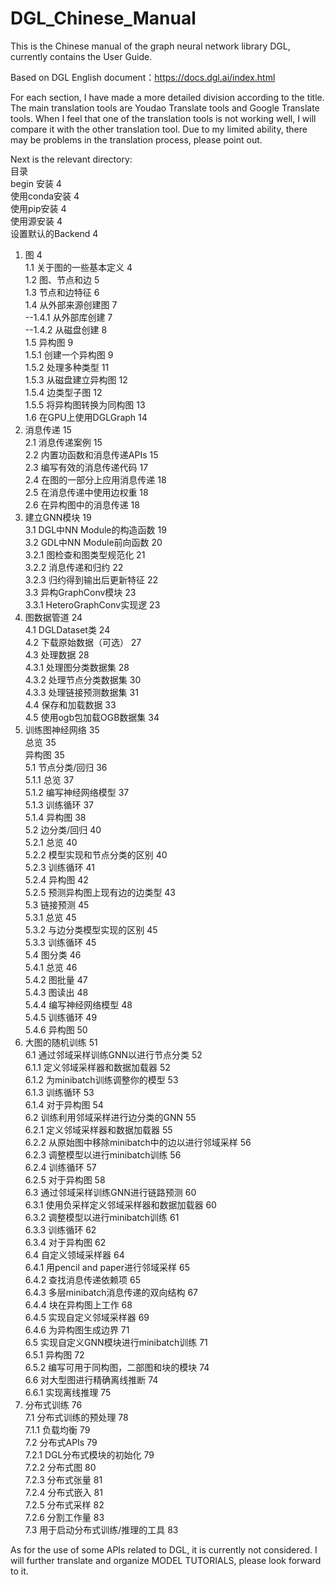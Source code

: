 # DGL_Chinese_Manual
This is the Chinese manual of the graph neural network library DGL, currently contains the User Guide.

Based on DGL English document：https://docs.dgl.ai/index.html

For each section, I have made a more detailed division according to the title. 
The main translation tools are Youdao Translate tools and Google Translate tools. 
When I feel that one of the translation tools is not working well, I will compare it with the other translation tool.
Due to my limited ability, there may be problems in the translation process, please point out.

Next is the relevant directory:<br>
目录<br>
begin 安装	4<br>
使用conda安装	4<br>
使用pip安装	4<br>
使用源安装	4<br>
设置默认的Backend	4<br>
1.	图	4<br>
  1.1	关于图的一些基本定义	4<br>
  1.2	图、节点和边	5<br>
  1.3	节点和边特征	6<br>
  1.4	从外部来源创建图	7<br>
      --1.4.1 从外部库创建	7<br>
      --1.4.2 从磁盘创建	8<br>
  1.5	异构图	9<br>
      1.5.1	创建一个异构图	9<br>
      1.5.2	处理多种类型	11<br>
      1.5.3	从磁盘建立异构图	12<br>
      1.5.4	边类型子图	12<br>
      1.5.5	将异构图转换为同构图	13<br>
  1.6 在GPU上使用DGLGraph	14<br>
2.	消息传递	15<br>
  2.1	消息传递案例	15<br>
  2.2	内置功函数和消息传递APIs	15<br>
  2.3	编写有效的消息传递代码	17<br>
  2.4	在图的一部分上应用消息传递	18<br>
  2.5	在消息传递中使用边权重	18<br>
  2.6	在异构图中的消息传递	18<br>
3.	建立GNN模块	19<br>
  3.1	DGL中NN Module的构造函数	19<br>
  3.2   GDL中NN Module前向函数	20<br>
      3.2.1 图检查和图类型规范化	21<br>
      3.2.2 消息传递和归约	22<br>
      3.2.3 归约得到输出后更新特征	22<br>
  3.3	异构GraphConv模块	23<br>
      3.3.1	HeteroGraphConv实现逻	23<br>
4.	图数据管道	24<br>
  4.1   DGLDataset类	24<br>
  4.2   下载原始数据（可选）	27<br>
  4.3   处理数据	28<br>
      4.3.1 处理图分类数据集	28<br>
      4.3.2 处理节点分类数据集	30<br>
      4.3.3 处理链接预测数据集	31<br>
  4.4   保存和加载数据	33<br>
  4.5   使用ogb包加载OGB数据集	34<br>
5.	训练图神经网络	35<br>
总览	35<br>
异构图	35<br>
  5.1	节点分类/回归	36<br>
      5.1.1 总览	37<br>
      5.1.2 编写神经网络模型	37<br>
      5.1.3 训练循环	37<br>
      5.1.4 异构图	38<br>
  5.2	边分类/回归	40<br>
      5.2.1	总览	40<br>
      5.2.2	模型实现和节点分类的区别	40<br>
      5.2.3	训练循环	41<br>
      5.2.4	异构图	42<br>
      5.2.5	预测异构图上现有边的边类型	43<br>
  5.3   链接预测	45<br>
      5.3.1 总览	45<br>
      5.3.2 与边分类模型实现的区别	45<br>
      5.3.3 训练循环	45<br>
  5.4	图分类	46<br>
      5.4.1	总览	46<br>
      5.4.2	图批量	47<br>
      5.4.3	图读出	48<br>
      5.4.4	编写神经网络模型	48<br>
      5.4.5	训练循环	49<br>
      5.4.6	异构图	50<br>
6.	大图的随机训练	51<br>
  6.1	通过邻域采样训练GNN以进行节点分类	52<br>
      6.1.1	定义邻域采样器和数据加载器	52<br>
      6.1.2	为minibatch训练调整你的模型	53<br>
      6.1.3	训练循环	53<br>
      6.1.4	对于异构图	54<br>
  6.2	训练利用邻域采样进行边分类的GNN	55<br>
      6.2.1	定义邻域采样器和数据加载器	55<br>
      6.2.2	从原始图中移除minibatch中的边以进行邻域采样	56<br>
      6.2.3	调整模型以进行minibatch训练	56<br>
      6.2.4	训练循环	57<br>
      6.2.5	对于异构图	58<br>
  6.3	通过邻域采样训练GNN进行链路预测	60<br>
      6.3.1	使用负采样定义邻域采样器和数据加载器	60<br>
      6.3.2	调整模型以进行minibatch训练	61<br>
      6.3.3	训练循环	62<br>
      6.3.4	对于异构图	62<br>
  6.4	自定义领域采样器	64<br>
      6.4.1	用pencil and paper进行邻域采样	65<br>
      6.4.2	查找消息传递依赖项	65<br>
      6.4.3	多层minibatch消息传递的双向结构	67<br>
      6.4.4	块在异构图上工作	68<br>
      6.4.5	实现自定义邻域采样器	69<br>
      6.4.6	为异构图生成边界	71<br>
  6.5	实现自定义GNN模块进行minibatch训练	71<br>
      6.5.1 异构图	72<br>
      6.5.2 编写可用于同构图，二部图和块的模块	74<br>
  6.6 对大型图进行精确离线推断	74<br>
      6.6.1 实现离线推理	75<br>
7. 分布式训练	76<br>
  7.1	分布式训练的预处理	78<br>
      7.1.1	负载均衡	79<br>
  7.2	分布式APIs	79<br>
      7.2.1	DGL分布式模块的初始化	79<br>
      7.2.2	分布式图	80<br>
      7.2.3	分布式张量	81<br>
      7.2.4	分布式嵌入	81<br>
      7.2.5 分布式采样	82<br>
      7.2.6 分割工作量	83<br>
  7.3	用于启动分布式训练/推理的工具	83<br>
  
As for the use of some APIs related to DGL, it is currently not considered.
I will further translate and organize MODEL TUTORIALS, please look forward to it.

